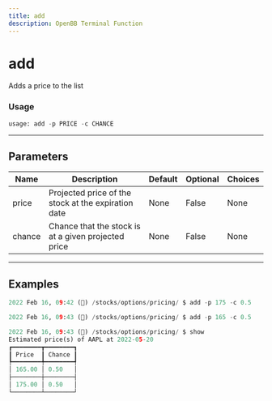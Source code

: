 ```yaml
---
title: add
description: OpenBB Terminal Function
---
```


# add

Adds a price to the list
### Usage 
```python
usage: add -p PRICE -c CHANCE
```
---
## Parameters
| Name | Description | Default | Optional | Choices |
| ---- | ----------- | ------- | -------- | ------- |
| price | Projected price of the stock at the expiration date | None | False | None |
| chance | Chance that the stock is at a given projected price | None | False | None |
---
## Examples
```python
2022 Feb 16, 09:42 (🦋) /stocks/options/pricing/ $ add -p 175 -c 0.5

2022 Feb 16, 09:43 (🦋) /stocks/options/pricing/ $ add -p 165 -c 0.5

2022 Feb 16, 09:43 (🦋) /stocks/options/pricing/ $ show
Estimated price(s) of AAPL at 2022-05-20
┏━━━━━━━━┳━━━━━━━━┓
┃ Price  ┃ Chance ┃
┡━━━━━━━━╇━━━━━━━━┩
│ 165.00 │ 0.50   │
├────────┼────────┤
│ 175.00 │ 0.50   │
└────────┴────────┘
```

